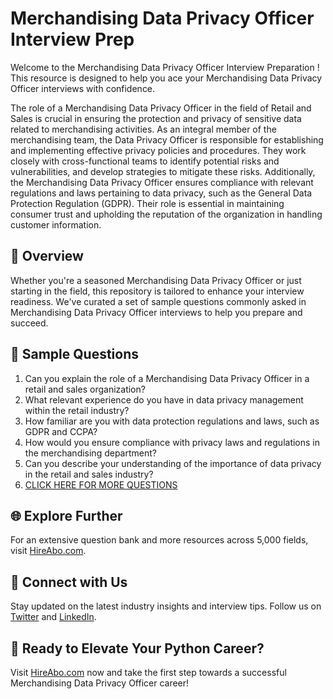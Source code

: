 # Merchandising Data Privacy Officer Interview Prep

Welcome to the Merchandising Data Privacy Officer Interview Preparation ! This resource is designed to help you ace your Merchandising Data Privacy Officer interviews with confidence.

The role of a Merchandising Data Privacy Officer in the field of Retail and Sales is crucial in ensuring the protection and privacy of sensitive data related to merchandising activities. As an integral member of the merchandising team, the Data Privacy Officer is responsible for establishing and implementing effective privacy policies and procedures. They work closely with cross-functional teams to identify potential risks and vulnerabilities, and develop strategies to mitigate these risks. Additionally, the Merchandising Data Privacy Officer ensures compliance with relevant regulations and laws pertaining to data privacy, such as the General Data Protection Regulation (GDPR). Their role is essential in maintaining consumer trust and upholding the reputation of the organization in handling customer information.

## 🚀 Overview

Whether you're a seasoned Merchandising Data Privacy Officer or just starting in the field, this repository is tailored to enhance your interview readiness. We've curated a set of sample questions commonly asked in Merchandising Data Privacy Officer interviews to help you prepare and succeed.

## 📝 Sample Questions

1. Can you explain the role of a Merchandising Data Privacy Officer in a retail and sales organization?
2. What relevant experience do you have in data privacy management within the retail industry?
3. How familiar are you with data protection regulations and laws, such as GDPR and CCPA?
4. How would you ensure compliance with privacy laws and regulations in the merchandising department?
5. Can you describe your understanding of the importance of data privacy in the retail and sales industry?
6. [CLICK HERE FOR MORE QUESTIONS](https://hireabo.com/job/22_3_43/Merchandising%20Data%20Privacy%20Officer)

## 🌐 Explore Further

For an extensive question bank and more resources across 5,000 fields, visit [HireAbo.com](https://www.hireabo.com).

## 📱 Connect with Us

Stay updated on the latest industry insights and interview tips. Follow us on [Twitter](https://twitter.com/hireabo) and [LinkedIn](https://www.linkedin.com/in/hire-abo-3609972a8/).

## 🚀 Ready to Elevate Your Python Career?

Visit [HireAbo.com](https://www.hireabo.com) now and take the first step towards a successful Merchandising Data Privacy Officer career!